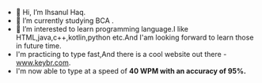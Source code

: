 - 👋 Hi, I’m Ihsanul Haq.
- 🌱 I’m currently studying BCA .
- 👀 I’m interested to learn programming language.I like HTML,java,c++,kotlin,python etc.And I'am looking forward to learn those in future time.
-  I'm practicing to type fast,And there is a cool website out there - <a href="https://www.keybr.com/">www.keybr.com</a>.
-  I'm now able to type at a speed of <b>40 WPM<b> with an accuracy of <b>95%<b>.
 <!---ihsanul1234/ihsanul1234 is a ✨ special ✨ repository because its `README.md` (this file) appears on your GitHub profile.
You can click the Preview link to take a look at your changes.
--->
